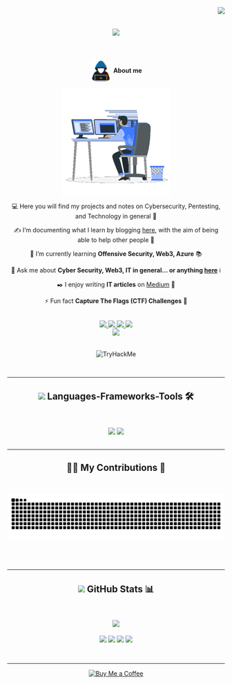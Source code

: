 <img align="right" src="https://visitor-badge.laobi.icu/badge?page_id=dev-angelist.dev-angelist" />

<h1 align="center">
    <img src="https://readme-typing-svg.herokuapp.com/?font=Righteous&size=35&center=true&vCenter=true&width=500&height=70&duration=4000&lines=Hi+There!+👋;+I'm+Dev-angelist!;" />
</h1>

<br/>

<div align="center">

<picture><img src="https://github.com/0xAbdulKhalid/0xAbdulKhalid/raw/main/assets/mdImages/about_me.gif" width=50px align="center"></picture> **About me**

<picture> <img align="center" src="https://github.com/0xAbdulKhalid/0xAbdulKhalid/raw/main/assets/mdImages/Right_Side.gif" width=250px ></picture>

💻 Here you will find my projects and notes on Cybersecurity, Pentesting, and Technology in general 📔

✍️ I’m documenting what I learn by blogging [here](https://dev-angelist.gitbook.io),
with the aim of being able to help other people 🙏
 
🌱 I’m currently learning **Offensive Security, Web3, Azure** 📚

💬 Ask me about **Cyber Security, Web3, IT in general... or anything [here](https://github.com/dev-angelist/dev-angelist/issues)** ℹ️

✒️ I enjoy writing **IT articles** on [Medium](https://medium.com/@dev-angelist) 📝

⚡ Fun fact **Capture The Flags (CTF) Challenges** 🎯

 </div>
 <br/>
<div align="center"> 
  <a href="mailto:dev-angelist@protonmail.com">
    <img src="https://img.shields.io/badge/ProtonMail-333333?style=for-the-badge&logo=Protonmail&logoColor=red" />
  </a>
  <a href="https://medium.com/@dev-angelist" target="_blank">
    <img src="https://img.shields.io/badge/Medium-000010?style=for-the-badge&logo=medium&logoColor=white" target="_blank" />
  </a>
  <a href="https://dev-angelist.github.io" target="_blank">
     <img src="https://img.shields.io/badge/Portfolio-FF5722?style=for-the-badge&logo=todoist&logoColor=white" target="_blank" />
  </a>
   <a href="https://twitter.com/dev4ngelist" target="_blank">
     <img src="https://img.shields.io/badge/Twitter-000000?style=for-the-badge&logo=x&logoColor=white" target="_blank" />
  </a>  
    <br/>
   <a href="https://dev-angelist.github.io/" target="_blank">
    <img src="https://img.shields.io/badge/Switch To Shell Version-000000?style=for-the-badge&logo=powershell&logoColor=_blank" target="_blank" />
  </a>

</div>
</br>
<p align="center">
  <img src="https://tryhackme-badges.s3.amazonaws.com/devangelist.png" alt="TryHackMe">
</a><p>
</br>

 <hr/>

<div align="center">
    <h2><img src="https://media2.giphy.com/media/QssGEmpkyEOhBCb7e1/giphy.gif?cid=ecf05e47a0n3gi1bfqntqmob8g9aid1oyj2wr3ds3mg700bl&rid=giphy.gif" width ="22"> Languages-Frameworks-Tools 🛠️</h2><br/><br/>
    <img src="https://skillicons.dev/icons?i=html,css,vscode,github,git,azure,linux,windows" />
    <img src="https://skillicons.dev/icons?i=python,c,java,mysql" /><br>

</div>

<br/>

<hr/>

<div align="center">
  <h2>👨‍💻 My Contributions 🙏</h2>
  <br>
    
   ![Snake animation](https://raw.githubusercontent.com/dev-angelist/dev-angelist/output/github-contribution-grid-snake-dark.svg)
  
  <br/><br/>
</div>
<hr/>

<div align=center>
<h2 align="center"><img src="https://media.giphy.com/media/iY8CRBdQXODJSCERIr/giphy.gif" width="22"> GitHub Stats 📊</h2>

<br/><br/>
![](https://github-profile-trophy.vercel.app/?username=dev-angelist&theme=tokyonight&no-frame=false&no-bg=false&margin-w=4) <br/><br/>
![](https://github-readme-stats.vercel.app/api?username=dev-angelist&theme=tokyonight&hide_border=false&include_all_commits=true&count_private=true)
![](https://github-readme-streak-stats.herokuapp.com/?user=dev-angelist&theme=tokyonight&hide_border=false)
![](https://github-contributor-stats.vercel.app/api?username=dev-angelist&limit=5&theme=tokyonight&combine_all_yearly_contributions=true)
![](https://github-readme-stats.vercel.app/api/top-langs/?username=dev-angelist&theme=tokyonight&hide_border=false&include_all_commits=true&count_private=true&layout=compact)

</div>
<br/>

<hr/>

<div align="center">
<a href='https://buymeacoffee.com/devangelist' target='_blank'><img height='74' style='border:0px;height:74px;' src='https://miro.medium.com/v2/resize:fit:1400/1*VJdus0nKuy1uNoByh5BN3w.png' border='0' alt='Buy Me a Coffee' /></a>
</div>

<br/>
